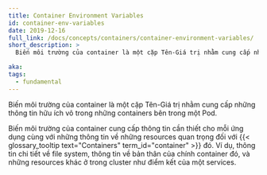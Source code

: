 ```yaml
---
title: Container Environment Variables
id: container-env-variables
date: 2019-12-16
full_link: /docs/concepts/containers/container-environment-variables/
short_description: >
  Biến môi trường của container là một cặp Tên-Giá trị nhằm cung cấp những thông tin hữu ích vô trong những containers bên trong một Pod.

aka:
tags:
  - fundamental
---
```


Biến môi trường của container là một cặp Tên-Giá trị nhằm cung cấp những thông tin hữu ích vô trong những containers bên trong một Pod.

<!--more-->

Biến môi trường của container cung cấp thông tin cần thiết cho mỗi ứng dụng cùng với những thông tin về những resources quan trọng đối với {{< glossary_tooltip text="Containers" term_id="container" >}} đó. Ví dụ, thông tin chi tiết về file system, thông tin về bản thân của chính container đó, và những resources khác ở trong cluster như điểm kết của một services.

